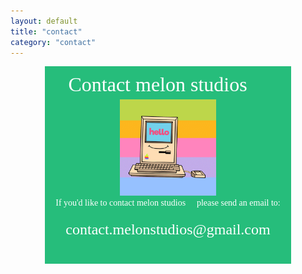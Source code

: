 ```yaml
---
layout: default
title: "contact"
category: "contact"
---
```


<div style="background-color:#26BD7B;margin-left:11%;margin-right:11%;padding:1%" align="center">
<font color="#FFFFFF" style="text-align:left"><font face="Arial Rounded MT Bold" size="6">
<div style="text-align:center">
<span style="background-color:transparent;line-height:1.5">Contact melon studios 🍉
</span>
</div>
</font>
</font>
<font color="#ffffff" style="text-align:left"><font face="Arial Rounded MT Bold">
<div align="center">
<img src="/images/emailvideo.gif" width="40%">
</div>
<div style="text-align:center">
If you'd like to contact melon studios 🍉  please send an email to:
</br>
</br>
<font color="#FFFFFF" style="text-align:left"><font face="Arial Rounded MT Bold" size="5">
<div style="text-align:center">
<span style="background-color:transparent;line-height:1.5">contact.melonstudios@gmail.com
</span>
</font>
</font>
</br>
</br>
</div>
</br>
</div>

